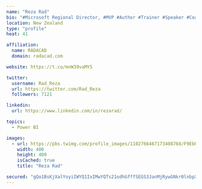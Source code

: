```yaml
---
name: "Reza Rad"
bio: "#Microsoft Regional Director, #MVP #Author #Trainer #Speaker #Coach #Consultant #PowerBI "
location: New Zealand
type: "profile"
heat: 41

affiliation:
  name: RADACAD
  domain: radacad.com

website: https://t.co/mnW39vaMYS

twitter:
  username: Rad_Reza
  url: https://twitter.com/Rad_Reza
  followers: 7121

linkedin:
  url: https://www.linkedin.com/in/rezarad/

topics:
  - Power BI

images:
  - url: https://pbs.twimg.com/profile_images/1102766467173408768/F9EbQENa_400x400.png
    width: 400
    height: 400
    isCached: true
    title: "Reza Rad"

secured: "gQo1BsKjXalYoyiIWYQ1IxIMwYQTs21odhGfffSEGS3JanMjRywGNkr0lnbpXnIz58b/meMC5wjJf+t/e/XPm80Kms5YhUnmzuS0p0vzLgq4YKflIoj+RkgI6wU0U96zxhEC6Q+fKiVvQHZp/mWoCebHbI1MCGLVHyrC6nK4mFkSz1VbPpj8FgWdB9cqDHYuDjH6gjAoaYmhnINEno3254ZEcUPPNbezJW5gpNmoXY6fuwV+xLYZVKPSfZpcxn5CqkBOm6aTKkizk6a9E4a2DRm3nX9wC4gVwvGyLSbf4U7mTtKEvjGXXiOyOfiG1gCT29S5u74uSc1QMYZUIT3llUtT97T2xWtppBVFtLeckiTlGPUGC7gw9ItZrEHWMGccXFim7lMQcXVH2OXSTUVlcYLQE2AMWtzATGftJLUAylY=;mDHQo9LRJb9EFCi3v5HZaw=="
---
```


